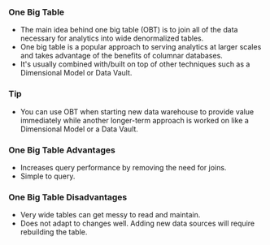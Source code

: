 ### One Big Table
- The main idea behind one big table (OBT) is to join all of the data necessary for analytics into wide denormalized tables. 
- One big table is a popular approach to serving analytics at larger scales and takes advantage of the benefits of columnar databases. 
- It's usually combined with/built on top of other techniques such as a Dimensional Model or Data Vault.

### Tip
- You can use OBT when starting new data warehouse to provide value immediately while another longer-term approach is worked on like a Dimensional Model or a Data Vault.

### One Big Table Advantages
- Increases query performance by removing the need for joins.
- Simple to query.

### One Big Table Disadvantages
- Very wide tables can get messy to read and maintain.
- Does not adapt to changes well. Adding new data sources will require rebuilding the table.